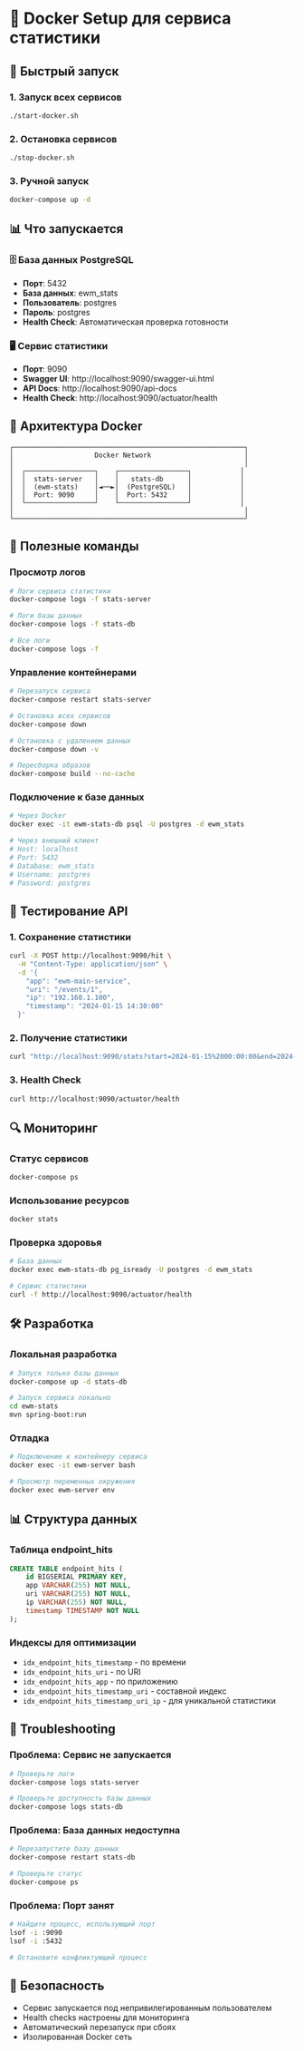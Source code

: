 # 🐳 Docker Setup для сервиса статистики

## 🚀 Быстрый запуск

### 1. Запуск всех сервисов
```bash
./start-docker.sh
```

### 2. Остановка сервисов
```bash
./stop-docker.sh
```

### 3. Ручной запуск
```bash
docker-compose up -d
```

## 📊 Что запускается

### 🗄️ База данных PostgreSQL
- **Порт**: 5432
- **База данных**: ewm_stats
- **Пользователь**: postgres
- **Пароль**: postgres
- **Health Check**: Автоматическая проверка готовности

### 🖥️ Сервис статистики
- **Порт**: 9090
- **Swagger UI**: http://localhost:9090/swagger-ui.html
- **API Docs**: http://localhost:9090/api-docs
- **Health Check**: http://localhost:9090/actuator/health

## 🔧 Архитектура Docker

```
┌─────────────────────────────────────────────────────────┐
│                    Docker Network                       │
│                                                         │
│  ┌─────────────────┐    ┌─────────────────┐            │
│  │  stats-server   │    │   stats-db      │            │
│  │  (ewm-stats)    │◄──►│  (PostgreSQL)   │            │
│  │  Port: 9090     │    │  Port: 5432     │            │
│  └─────────────────┘    └─────────────────┘            │
│                                                         │
└─────────────────────────────────────────────────────────┘
```

## 📝 Полезные команды

### Просмотр логов
```bash
# Логи сервиса статистики
docker-compose logs -f stats-server

# Логи базы данных
docker-compose logs -f stats-db

# Все логи
docker-compose logs -f
```

### Управление контейнерами
```bash
# Перезапуск сервиса
docker-compose restart stats-server

# Остановка всех сервисов
docker-compose down

# Остановка с удалением данных
docker-compose down -v

# Пересборка образов
docker-compose build --no-cache
```

### Подключение к базе данных
```bash
# Через Docker
docker exec -it ewm-stats-db psql -U postgres -d ewm_stats

# Через внешний клиент
# Host: localhost
# Port: 5432
# Database: ewm_stats
# Username: postgres
# Password: postgres
```

## 🧪 Тестирование API

### 1. Сохранение статистики
```bash
curl -X POST http://localhost:9090/hit \
  -H "Content-Type: application/json" \
  -d '{
    "app": "ewm-main-service",
    "uri": "/events/1",
    "ip": "192.168.1.100",
    "timestamp": "2024-01-15 14:30:00"
  }'
```

### 2. Получение статистики
```bash
curl "http://localhost:9090/stats?start=2024-01-15%2000:00:00&end=2024-01-15%2023:59:59&unique=false"
```

### 3. Health Check
```bash
curl http://localhost:9090/actuator/health
```

## 🔍 Мониторинг

### Статус сервисов
```bash
docker-compose ps
```

### Использование ресурсов
```bash
docker stats
```

### Проверка здоровья
```bash
# База данных
docker exec ewm-stats-db pg_isready -U postgres -d ewm_stats

# Сервис статистики
curl -f http://localhost:9090/actuator/health
```

## 🛠️ Разработка

### Локальная разработка
```bash
# Запуск только базы данных
docker-compose up -d stats-db

# Запуск сервиса локально
cd ewm-stats
mvn spring-boot:run
```

### Отладка
```bash
# Подключение к контейнеру сервиса
docker exec -it ewm-server bash

# Просмотр переменных окружения
docker exec ewm-server env
```

## 📊 Структура данных

### Таблица endpoint_hits
```sql
CREATE TABLE endpoint_hits (
    id BIGSERIAL PRIMARY KEY,
    app VARCHAR(255) NOT NULL,
    uri VARCHAR(255) NOT NULL,
    ip VARCHAR(255) NOT NULL,
    timestamp TIMESTAMP NOT NULL
);
```

### Индексы для оптимизации
- `idx_endpoint_hits_timestamp` - по времени
- `idx_endpoint_hits_uri` - по URI
- `idx_endpoint_hits_app` - по приложению
- `idx_endpoint_hits_timestamp_uri` - составной индекс
- `idx_endpoint_hits_timestamp_uri_ip` - для уникальной статистики

## 🚨 Troubleshooting

### Проблема: Сервис не запускается
```bash
# Проверьте логи
docker-compose logs stats-server

# Проверьте доступность базы данных
docker-compose logs stats-db
```

### Проблема: База данных недоступна
```bash
# Перезапустите базу данных
docker-compose restart stats-db

# Проверьте статус
docker-compose ps
```

### Проблема: Порт занят
```bash
# Найдите процесс, использующий порт
lsof -i :9090
lsof -i :5432

# Остановите конфликтующий процесс
```

## 🔐 Безопасность

- Сервис запускается под непривилегированным пользователем
- Health checks настроены для мониторинга
- Автоматический перезапуск при сбоях
- Изолированная Docker сеть
